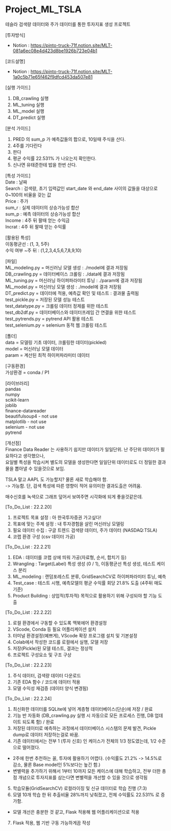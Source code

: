 # Project_ML_TSLA
테슬라 검색량 데이터와 주가 데이터를 통한 투자지표 생성 프로젝트

[투자방식]  
 
- Notion : https://pinto-truck-71f.notion.site/MLT-081a6ec08e4d423d8be1926b723e04b1  
  
[코드설명]  

- Notion : https://pinto-truck-71f.notion.site/MLT-1a0c5b71e65f462f9dfcd453da507e81  

[실행 가이드]
1. DB_crawling 실행
2. ML_tuning 실행
3. ML_model 실행
4. DT_predict 실행

[분석 가이드]
1. PRED 의 sum_p 가 예측값들의 합으로, 10일때 주식을 산다.
2. 4주를 기다린다
3. 판다
4. 평균 수익률 22.531% 가 나오는지 확인한다.
5. 신나면 유태준한테 밥을 한번 산다.

[특성 가이드]  
Date : 날짜  
Search : 검색량, 초기 입력값인 start_date 와 end_date 사이의 값들을 대상으로 0~100의 비율을 갖는 값  
Price : 주가  
sum_r : 실제 데이터의 상승가능성 합산  
sum_p : 예측 데이터의 상승가능성 합산  
Income : 4주 뒤 팔때 얻는 수익금  
Incrat : 4주 뒤 팔때 얻는 수익률  
  
[활용된 특성]  
이동평균선 : (1, 3, 5주)  
수익 여부 ~주 뒤 : (1,2,3,4,5,6,7,8,9,10)

[파일]  
ML_modeling.py = 머신러닝 모델 생성 : ./model에 결과 저장됨  
DB_crawling.py = 데이터베이스 크롤링 : ./data에 결과 저장됨  
ML_tuning.py = 머신러닝 하이퍼파라미터 튜닝 : ./param에 결과 저장됨  
ML_model.py = 머신러닝 모델 생성 : ./model에 결과 저장됨  
DT_predict.py = 데이터에 적용, 예측값 확인 및 테스트 : 결과물 출력됨  
test_pickle.py = 저장된 모델 성능 테스트   
test_datatype.py = 크롤링 데이터 정제를 위한 테스트  
test_db2df.py = 데이터베이스와 데이터프레임 간 연결을 위한 테스트  
test_pytrends.py = pytrend API 활용 테스트  
test_selenium.py = selenium 동적 웹 크롤링 테스트  

[폴더]  
data = 모델링 기초 데이터, 크롤링한 데이터(pickled)  
model = 머신러닝 모델 데이터  
param = 계산된 최적 하이퍼파라미터 데이터  

[구동환경]  
가상환경 = conda / P1  

[라이브러리]   
pandas  
numpy   
scikit-learn   
joblib   
finance-datareader  
beautifulsoup4 - not use  
matplotlib - not use  
selenium - not use  
pytrend  
 
[개선점]  
Finance Data Reader 는 사용하기 쉽지만 데이터가 일일단위. 난 주단위 데이터가 필요하다고 생각했으나,  
요일별 특성을 학습시켜 별도의 모델을 생성한다면 일일단위 데이터로도 더 정밀한 결과물을 뽑아낼 수 있을것으로 보임.  
  
TSLA 말고 AAPL 도 가능할지? 물론 새로 학습해야 함.  
-> 가능함. 단, 검색 특성에 따른 영향이 적어 유의미한 결과도출은 어려움.  
  
매수신호를 녹색으로 그래프 덮어서 보여주면 시각화에 되게 좋을것같은데.  
  
[To_Do_List : 22.2.20]  
1. 프로젝트 목표 설정 : 아 한국투자증권 가고싶다!  
2. 목표에 맞는 주제 설정 : 내 투자경험을 살린 머신러닝 모델링  
3. 필요 데이터 수집 : 구글 트렌드 검색량 데이터, 주가 데이터 (NASDAQ:TSLA)  
4. 코랩 환경 구성 (csv 데이터 가공)  

[To_Do_List : 22.2.21]  
1. EDA : 데이터를 코랩 상에 띄워 가공(자료형, 순서, 합치기 등)  
2. Wrangling : Target(Label) 특성 생성 (0 / 1), 이동평균선 특성 생성, 테스트 케이스 분리  
3. ML_modeling : 랜덤포레스트 분류, GridSearchCV로 하이퍼파라미터 튜닝, 예측  
4. Test_case : 테스트 시행, 예측모델의 평균 수익률 회당 21.8% 도출 (4주뒤 매도 기준)  
5. Product Building : 상업적(투자적) 목적으로 활용하기 위해 구성되야 할 기능 도출  

[To_Do_List : 22.2.22]  
1. 로컬 환경에서 구동할 수 있도록 맥북에어 환경설정  
2. VScode, Conda 등 필요 어플리케이션 설치  
3. 터미널 환경설정(예쁘게), VScode 확장 프로그램 설치 및 기본설정  
4. Colab에서 작성한 코드를 로컬에서 실행, 모델 저장  
5. 저장(Pickle)된 모델 테스트, 결과는 정상적  
6. 프로젝트 구성요소 및 구조 구상  

[To_Do_List : 22.2.23]  
1. 주식 데이터, 검색량 데이터 다운로드  
2. 기존 EDA 함수 / 코드에 데이터 적용  
3. 모델 수익성 재검증 (데이터 양식 변경됨)  

[To_Do_List : 22.2.24]  
1. 최신화한 데이터를 SQLite에 넣어 계층형 데이터베이스(단순)에 저장 / 완료  
2. 기능 반 자동화 (DB_crawling.py 실행 시 자동으로 모든 프로세스 진행, DB 업데이트 되도록 함) / 완료  
3. 저장된 데이터로 예측하는 과정에서 데이터베이스 시스템의 문제 발견, Pickle dump로 데이터 저장하는걸로 바꿈.  
4. 기존 데이터에서는 전부 1 (투자 신호) 인 케이스가 전체의 1/3 정도였는데, 1/2 수준으로 떨어졌다.  
 - 2주에 한번 추천하는 꼴, 투자에 활용하기 어렵다. (수익률도 21.2% -> 14.5%로 감소, 물론 Base model인 5%보다는 높긴 함.)  
 - 변별력을 추가하기 위해서 1부터 10까지 모든 케이스에 대해 학습하고, 전부 더한 총점 개념으로 투자지표를 삼는다면 변별력을 개선할 수 있을 것으로 생각됨
5. 학습모듈(GridSearchCV) 로컬라이징 및 신규 데이터로 학습 진행 (7:3)  
6. 모델 10개 학습 한 뒤 추출비율 28%까지 낮춰졌고, 전체 수익률도 22.531% 로 증가함.  
 - 모델 개선은 충분한 것 같고, Flask 적용해 웹 어플리케이션으로 적용  
7. Flask 적용, 웹 기반 구동 가능하게끔 작성  
